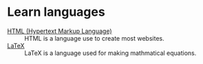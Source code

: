 # Learn languages

<dl>
  <dt><a href="html/">HTML (Hypertext Markup Language)</a></dt>
  <dd>HTML is a language use to create most websites.</dd>
  <dt><a href="latex/">LaTeX</a></dt>
  <dd>LaTeX is a language used for making mathmatical equations.</dd>
</dl>
